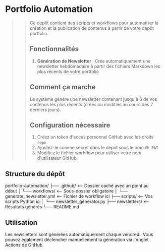  # Portfolio Automation
>>
>> Ce dépôt contient des scripts et workflows pour automatiser la création et la publication de contenus à partir de votre dépôt portfolio.
>>
>> ## Fonctionnalités
>>
>> 1. **Génération de Newsletter** : Crée automatiquement une newsletter hebdomadaire à partir des fichiers Markdown les plus récents de votre portfolio  
>>
>> ## Comment ça marche
>>
>> Le système génère une newsletter contenant jusqu'à 6 de vos contenus les plus récents (créés ou modifiés au cours des 7 derniers jours).  
>>
>> ## Configuration nécessaire
>>
>> 1. Créez un token d'accès personnel GitHub avec les droits `repo`
>> 2. Ajoutez-le comme secret dans le dépôt sous le nom `GH_PAT`
>> 3. Modifiez le fichier workflow pour utiliser votre nom d'utilisateur GitHub
>>
## Structure du dépôt
portfolio-automation/
├── .github/                    <-- Dossier caché avec un point au début
│   └── workflows/              <-- Sous-dossier obligatoire 
│       └── generate_newsletter.yml  <-- Fichier de workflow ici
├── scripts/                    <-- Vos scripts Python ici
│   └── newsletter_generator.py
├── newsletters/                <-- Résultats générés
└── README.md

## Utilisation

Les newsletters sont générées automatiquement chaque vendredi. Vous pouvez également déclencher manuellement la génération via l'onglet Actions de GitHub.
